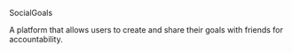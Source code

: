 SocialGoals

A platform that allows users to create and share their goals with friends for accountability.
